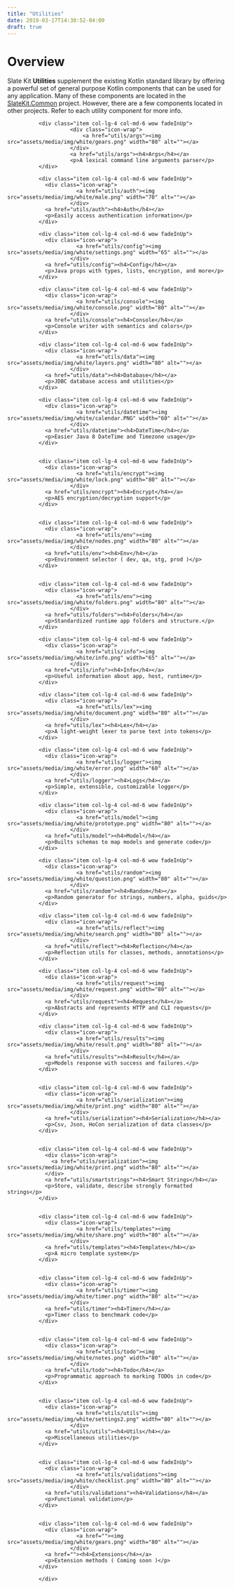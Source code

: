```yaml
---
title: "Utilities"
date: 2019-03-17T14:30:52-04:00
draft: true
---
```


# Overview
Slate Kit <strong>Utilities</strong> supplement the existing Kotlin standard library by offering a powerful set of general purpose Kotlin components that can be used for any application. Many of these components are located in the <a class="url-ch" href="#project">SlateKit.Common</a> project. However, there are a few components located in other projects. Refer to each utility component for more info.

<section id="services" class="services">
  <div class="container">
      <div class="row text-center">

              <div class="item col-lg-4 col-md-6 wow fadeInUp">
                        <div class="icon-wrap">
                            <a href="utils/args"><img src="assets/media/img/white/gears.png" width="80" alt=""></a>         
                        </div>
                        <a href="utils/args"><h4>Args</h4></a>
                        <p>A lexical command line arguments parser</p>
              </div>

              <div class="item col-lg-4 col-md-6 wow fadeInUp">
                <div class="icon-wrap">
                          <a href="utils/auth"><img src="assets/media/img/white/male.png" width="70" alt=""></a>            
                        </div>
                <a href="utils/auth"><h4>Auth</h4></a>
                <p>Easily access authentication information</p>
              </div>

              <div class="item col-lg-4 col-md-6 wow fadeInUp">
                <div class="icon-wrap">
                          <a href="utils/config"><img src="assets/media/img/white/settings.png" width="65" alt=""></a>          
                        </div>
                <a href="utils/config"><h4>Config</h4></a>
                <p>Java props with types, lists, encryption, and more</p>
              </div>

              <div class="item col-lg-4 col-md-6 wow fadeInUp">
                <div class="icon-wrap">
                          <a href="utils/console"><img src="assets/media/img/white/console.png" width="80" alt=""></a>          
                        </div>
                <a href="utils/console"><h4>Console</h4></a>
                <p>Console writer with semantics and colors</p>
              </div>

              <div class="item col-lg-4 col-md-6 wow fadeInUp">
                <div class="icon-wrap">
                          <a href="utils/data"><img src="assets/media/img/white/layers.png" width="80" alt=""></a>          
                        </div>
                <a href="utils/data"><h4>Database</h4></a>
                <p>JDBC database access and utilities</p>
              </div>

              <div class="item col-lg-4 col-md-6 wow fadeInUp">
                <div class="icon-wrap">
                          <a href="utils/datetime"><img src="assets/media/img/white/calendar.PNG" width="60" alt=""></a>            
                        </div>
                <a href="utils/datetime"><h4>DateTime</h4></a>
                <p>Easier Java 8 DateTime and Timezone usage</p>
              </div>
              

              <div class="item col-lg-4 col-md-6 wow fadeInUp">
                <div class="icon-wrap">
                          <a href="utils/encrypt"><img src="assets/media/img/white/lock.png" width="80" alt=""></a>         
                        </div>
                <a href="utils/encrypt"><h4>Encrypt</h4></a>
                <p>AES encryption/decryption support</p>
              </div>    
              

              <div class="item col-lg-4 col-md-6 wow fadeInUp">
                <div class="icon-wrap">
                          <a href="utils/env"><img src="assets/media/img/white/nodes.png" width="80" alt=""></a>            
                        </div>
                <a href="utils/env"><h4>Env</h4></a>
                <p>Environment selector ( dev, qa, stg, prod )</p>
              </div>     
              

              <div class="item col-lg-4 col-md-6 wow fadeInUp">
                <div class="icon-wrap">
                          <a href="utils/env"><img src="assets/media/img/white/folders.png" width="80" alt=""></a>          
                        </div>
                <a href="utils/folders"><h4>Folders</h4></a>
                <p>Standardized runtime app folders and structure.</p>
              </div>              

              <div class="item col-lg-4 col-md-6 wow fadeInUp">
                <div class="icon-wrap">
                          <a href="utils/info"><img src="assets/media/img/white/info.png" width="65" alt=""></a>            
                        </div>
                <a href="utils/info"><h4>Info</h4></a>
                <p>Useful information about app, host, runtime</p>
              </div>

              <div class="item col-lg-4 col-md-6 wow fadeInUp">
                <div class="icon-wrap">
                          <a href="utils/lex"><img src="assets/media/img/white/document.png" width="80" alt=""></a>         
                        </div>
                <a href="utils/lex"><h4>Lex</h4></a>
                <p>A light-weight lexer to parse text into tokens</p>
              </div>             

              <div class="item col-lg-4 col-md-6 wow fadeInUp">
                <div class="icon-wrap">
                          <a href="utils/logger"><img src="assets/media/img/white/error.png" width="60" alt=""></a>         
                        </div>
                <a href="utils/logger"><h4>Logs</h4></a>
                <p>Simple, extensible, customizable logger</p>
              </div>

              <div class="item col-lg-4 col-md-6 wow fadeInUp">
                <div class="icon-wrap">
                          <a href="utils/model"><img src="assets/media/img/white/prototype.png" width="80" alt=""></a>          
                        </div>
                <a href="utils/model"><h4>Model</h4></a>
                <p>Builts schemas to map models and generate code</p>
              </div>

              <div class="item col-lg-4 col-md-6 wow fadeInUp">
                <div class="icon-wrap">
                          <a href="utils/random"><img src="assets/media/img/white/question.png" width="80" alt=""></a>          
                        </div>
                <a href="utils/random"><h4>Random</h4></a>
                <p>Random generator for strings, numbers, alpha, guids</p>
              </div>

              <div class="item col-lg-4 col-md-6 wow fadeInUp">
                <div class="icon-wrap">
                          <a href="utils/reflect"><img src="assets/media/img/white/search.png" width="80" alt=""></a>           
                        </div>
                <a href="utils/reflect"><h4>Reflection</h4></a>
                <p>Reflection utils for classes, methods, annotations</p> 
              </div>

              <div class="item col-lg-4 col-md-6 wow fadeInUp">
                <div class="icon-wrap">
                          <a href="utils/request"><img src="assets/media/img/white/request.png" width="80" alt=""></a>          
                        </div>
                <a href="utils/request"><h4>Request</h4></a>
                <p>Abstracts and represents HTTP and CLI requests</p> 
              </div> 

              <div class="item col-lg-4 col-md-6 wow fadeInUp">
                <div class="icon-wrap">
                          <a href="utils/results"><img src="assets/media/img/white/result.png" width="80" alt=""></a>           
                        </div>
                <a href="utils/results"><h4>Result</h4></a>
                <p>Models response with success and failures.</p> 
              </div> 
              

              <div class="item col-lg-4 col-md-6 wow fadeInUp">
                <div class="icon-wrap">
                          <a href="utils/serialization"><img src="assets/media/img/white/print.png" width="80" alt=""></a>          
                        </div>
                <a href="utils/serialization"><h4>Serialization</h4></a>
                <p>Csv, Json, HoCon serialization of data classes</p>
              </div> 
              

              <div class="item col-lg-4 col-md-6 wow fadeInUp">
                <div class="icon-wrap">
                  <a href="utils/serialization"><img src="assets/media/img/white/print.png" width="80" alt=""></a>     
                </div>
                <a href="utils/smartstrings"><h4>Smart Strings</h4></a>
                <p>Store, validate, describe strongly formatted strings</p>
              </div> 
              

              <div class="item col-lg-4 col-md-6 wow fadeInUp">
                <div class="icon-wrap">
                          <a href="utils/templates"><img src="assets/media/img/white/share.png" width="80" alt=""></a>          
                        </div>
                <a href="utils/templates"><h4>Templates</h4></a>
                <p>A micro template system</p>
              </div>
              

              <div class="item col-lg-4 col-md-6 wow fadeInUp">
                <div class="icon-wrap">
                          <a href="utils/timer"><img src="assets/media/img/white/timer.png" width="80" alt=""></a>          
                        </div>
                <a href="utils/timer"><h4>Timer</h4></a>
                <p>Timer class to benchmark code</p>
              </div>
              

              <div class="item col-lg-4 col-md-6 wow fadeInUp">
                <div class="icon-wrap">
                          <a href="utils/todo"><img src="assets/media/img/white/notes.png" width="80" alt=""></a>           
                        </div>
                <a href="utils/todo"><h4>Todo</h4></a>
                <p>Programmatic approach to marking TODOs in code</p>
              </div>
              

              <div class="item col-lg-4 col-md-6 wow fadeInUp">
                <div class="icon-wrap">
                          <a href="utils/utils"><img src="assets/media/img/white/settings2.png" width="80" alt=""></a>          
                        </div>
                <a href="utils/utils"><h4>Utils</h4></a>
                <p>Miscellaneous utilities</p>
              </div>
              

              <div class="item col-lg-4 col-md-6 wow fadeInUp">
                <div class="icon-wrap">
                          <a href="utils/validations"><img src="assets/media/img/white/checklist.png" width="80" alt=""></a>            
                        </div>
                <a href="utils/validations"><h4>Validations</h4></a>
                <p>Functional validation</p>
              </div>
              

              <div class="item col-lg-4 col-md-6 wow fadeInUp">
                <div class="icon-wrap">
                          <a href=""><img src="assets/media/img/white/gears.png" width="80" alt=""></a>         
                        </div>
                <a href=""><h4>Extensions</h4></a>
                <p>Extension methods ( Coming soon )</p>
              </div>

              </div>
  </div>
</section>


